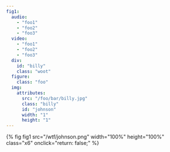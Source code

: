 ```yaml
---
fig1:
  audio:
    - "foo1"
    - "foo2"
    - "foo3"
  video:
    - "foo1"
    - "foo2"
    - "foo3"
  div:
    id: "billy"
    class: "woot"
  figure:
    class: "foo"
  img:
    attributes:
      src: "/foo/bar/billy.jpg"
      class: "billy"
      id: "johnson"
      width: "1"
      height: "1"
---
```


{% fig fig1 src="/wtf/johnson.png" width="100%" height="100%" class="x6" onclick="return: false;" %}

